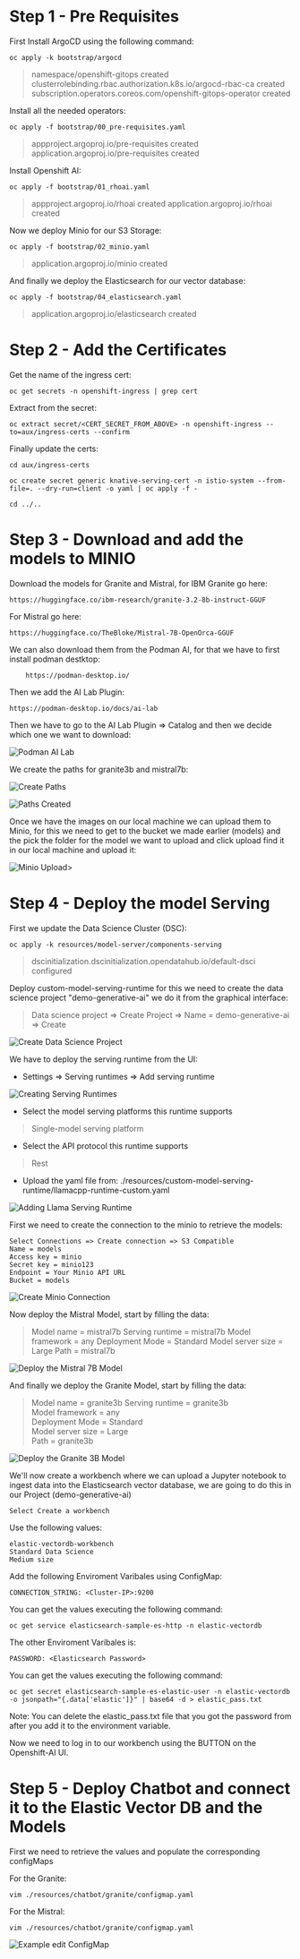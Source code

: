 # Step 1 - Pre Requisites

First Install ArgoCD using the following command:
    
    oc apply -k bootstrap/argocd 

>    namespace/openshift-gitops created
    clusterrolebinding.rbac.authorization.k8s.io/argocd-rbac-ca created
    subscription.operators.coreos.com/openshift-gitops-operator created

Install all the needed operators:
    
    oc apply -f bootstrap/00_pre-requisites.yaml

>    appproject.argoproj.io/pre-requisites created
    application.argoproj.io/pre-requisites created

Install Openshift AI:

    oc apply -f bootstrap/01_rhoai.yaml
    
>   appproject.argoproj.io/rhoai created
    application.argoproj.io/rhoai created

Now we deploy Minio for our S3 Storage:

    oc apply -f bootstrap/02_minio.yaml

>   application.argoproj.io/minio created

And finally we deploy the Elasticsearch for our vector database:

    oc apply -f bootstrap/04_elasticsearch.yaml

>   application.argoproj.io/elasticsearch created

# Step 2 - Add the Certificates

Get the name of the ingress cert:

    oc get secrets -n openshift-ingress | grep cert

Extract from the secret:

    oc extract secret/<CERT_SECRET_FROM_ABOVE> -n openshift-ingress --to=aux/ingress-certs --confirm

Finally update the certs:

    cd aux/ingress-certs 

    oc create secret generic knative-serving-cert -n istio-system --from-file=. --dry-run=client -o yaml | oc apply -f -

    cd ../..

# Step 3 - Download and add the models to MINIO

Download the models for Granite and Mistral, for IBM Granite go here:

    https://huggingface.co/ibm-research/granite-3.2-8b-instruct-GGUF

For Mistral go here:

    https://huggingface.co/TheBloke/Mistral-7B-OpenOrca-GGUF

We can also download them from the Podman AI, for that we have to first install podman destktop:

        https://podman-desktop.io/

Then we add the AI Lab Plugin:

    https://podman-desktop.io/docs/ai-lab

Then we have to go to the AI Lab Plugin => Catalog and then we decide which one we want to download:

![Podman AI Lab](/resources/images/01_podman-ai-lab.png)

We create the paths for granite3b and mistral7b:

![Create Paths](/resources/images/03_minio-create-path.png)

![Paths Created](/resources/images/04_minio-paths-x2.png)

Once we have the images on our local machine we can upload them to Minio, for this we need to get to the bucket we made earlier (models) and the pick the folder for the model we want to upload and click upload find it in our local machine and upload it:


![Minio Upload>](/resources/images/02_minio-upload.png)



# Step 4 - Deploy the model Serving

First we update the Data Science Cluster (DSC):

    oc apply -k resources/model-server/components-serving

>    dscinitialization.dscinitialization.opendatahub.io/default-dsci configured

Deploy custom-model-serving-runtime for this we need to create the data science project "demo-generative-ai" we do it from the graphical interface:

>    Data science project => Create Project => Name = demo-generative-ai => Create

![Create Data Science Project](/resources/images/05_create-dsp.png)

We have to deploy the serving runtime from the UI:

*   Settings => Serving runtimes => Add serving runtime 

![Creating Serving Runtimes](resources/images/06_serving-runtimes.png)

*   Select the model serving platforms this runtime supports
> Single-model serving platform
*   Select the API protocol this runtime supports
>  Rest

*   Upload the yaml file from: ./resources/custom-model-serving-runtime/llamacpp-runtime-custom.yaml

![Adding Llama Serving Runtime](resources/images/07_adding-llama-runtime.png)

First we need to create the connection to the minio to retrieve the models:

    Select Connections => Create connection => S3 Compatible
    Name = models
    Access key = minio
    Secret key = minio123
    Endpoint = Your Minio API URL
    Bucket = models

![Create Minio Connection](resources/images/08_minio-connection.png)

Now deploy the Mistral Model, start by filling the data: 

>   Model name = mistral7b
    Serving runtime = mistral7b
    Model framework = any
    Deployment Mode = Standard
    Model server size = Large
    Path = mistral7b

![Deploy the Mistral 7B Model](resources/images/09_mistral-model-deploy.png)

And finally we deploy the Granite Model, start by filling the data:

>   Model name = granite3b
    Serving runtime = granite3b    
    Model framework = any    
    Deployment Mode = Standard    
    Model server size = Large     
    Path = granite3b

![Deploy the Granite 3B Model](resources/images/10_granite-model-deploy.png)

We'll now create a workbench where we can upload a Jupyter notebook to ingest data into the Elasticsearch vector database, we are going to do this in our Project (demo-generative-ai)

    Select Create a workbench

Use the following values:

    elastic-vectordb-workbench
    Standard Data Science 
    Medium size

Add the following Enviroment Varibales using ConfigMap:

    CONNECTION_STRING: <Cluster-IP>:9200


You can get the values executing the following command:

    oc get service elasticsearch-sample-es-http -n elastic-vectordb

The other Enviroment Varibales is:

    PASSWORD: <Elasticsearch Password>

You can get the values executing the following command:

    oc get secret elasticsearch-sample-es-elastic-user -n elastic-vectordb -o jsonpath="{.data['elastic']}" | base64 -d > elastic_pass.txt

Note: You can delete the elastic_pass.txt file that you got the password from after you add it to the environment variable.

Now we need to log in to our workbench using the BUTTON on the Openshift-AI UI.

# Step 5 - Deploy Chatbot and connect it to the Elastic Vector DB and the Models

First we need to retrieve the values and populate the corresponding configMaps

For the Granite:

    vim ./resources/chatbot/granite/configmap.yaml

For the Mistral:

    vim ./resources/chatbot/granite/configmap.yaml

![Example edit ConfigMap](resources/images/11_chat-configmap.png)


